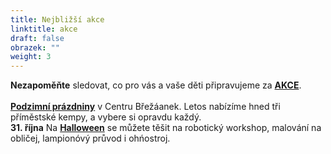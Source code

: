 ```yaml
---
title: Nejbližší akce
linktitle: akce
draft: false
obrazek: ""
weight: 3
---
```

**Nezapoměňte** sledovat, co pro vás a vaše děti připravujeme za **[AKCE](https://www.brezanek.cz/akce/)**.\
\
**[Podzimní prázdniny](https://www.brezanek.cz/kempy/)** v Centru Břežáanek.  Letos nabízíme hned tři příměstské kempy, a vybere si opravdu každý.\
**31. října**  Na **[Halloween](https://www.brezanek.cz/akce/)**  se můžete těšit na robotický workshop, malování na obličej, lampionóvý průvod i ohńostroj.